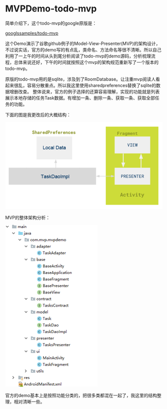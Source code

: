 # MVPDemo-todo-mvp

简单介绍下，这个todo-mvp的google原版是：

[googlssamples/todo-mvp](https://github.com/googlesamples/android-architecture/tree/todo-mvp/)

这个Demo演示了谷歌github例子的Model-View-Presenter(MVP)的架构设计，不过说实话，官方的demo写的有点乱，类命名、方法命名等很不清晰。所以自己利用了一上午的时间从头到尾分析阅读了todo-mvp的demo源码，分析梳理流程，总体来说还好，下午的时间就按照这个mvp的架构规范重新写了一个版本的todo-mvp。

原版的todo-mvp用的是sqlite，涉及到了RoomDatabase。让注重mvp阅读人看起来很乱，容易分散重点。所以我这里使用sharedpreferences替换了sqlite的数据增删改查。
整体说来，官方的例子选择的还算容易理解，实现的功能就是列表展示本地存储的任务Task数据。有增加一条、删除一条、获取一条、获取全部任务的功能。

下面的图是我更改后的大概结构：  

![](https://github.com/jaychou2012/MVPDemo-todo-mvp/blob/master/mvp.png 'mvp')

MVP的整体架构分析：  

![](https://github.com/jaychou2012/MVPDemo-todo-mvp/blob/master/20180402214545.png 'mvp')  

官方的demo基本上是按照功能分类的，把很多类都混在一起了，我这里的结构整理，相对清晰一些。  




